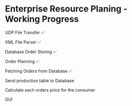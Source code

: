 # Enterprise Resource Planing - Working Progress
UDP File Transfer ✅

XML File Parser ✅ 

Database Order Storing ✅

Order Planning ✅

Fetching Orders from Database ✅

Send production table to Database

Calculate each orders price for the consumer

GUI

